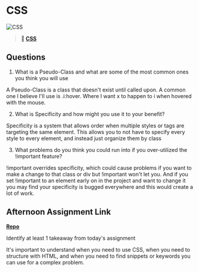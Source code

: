 # CSS

![CSS](https://bcw.blob.core.windows.net/public/cssUnit/1411879719053976)

> **📖 [CSS](https://codeworksacademy.com/fs-student-guide/resources/wk1/03-CSS)**

## Questions

1. What is a Pseudo-Class and what are some of the most common ones you think you will use

A Pseudo-Class is a class that doesn't exist until called upon. A common one I believe I'll use is .i:hover. Where I want x to happen to i when hovered with the mouse.


2. What is Specificity and how might you use it to your benefit?

Specificity is a system that allows order when multiple styles or tags are targeting the same element. This allows you to not have to specify every style to every element, and instead just organize them by class

3. What problems do you think you could run into if you over-utilized the !important feature?

!important overrides specificity, which could cause problems if you want to make a change to that class or div but !important won't let you. And if you set !important to an element early on in the project and want to change it you may find your specificity is bugged everywhere and this would create a lot of work.

## Afternoon Assignment Link

**[Repo](https://github.com/JustinBrower/website-assignment)**

Identify at least 1 takeaway from today's assignment

It's important to understand when you need to use CSS, when you need to structure with HTML, and when you need to find snippets or keywords you can use for a complex problem.


